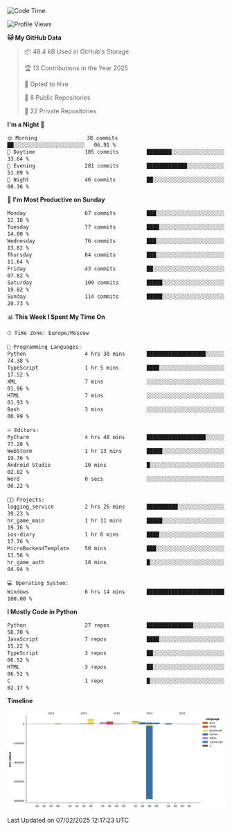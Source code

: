 <!--START_SECTION:waka-->
![Code Time](http://img.shields.io/badge/Code%20Time-598%20hrs%2028%20mins-blue)

![Profile Views](http://img.shields.io/badge/Profile%20Views-7-blue)

**🐱 My GitHub Data** 

> 📦 48.4 kB Used in GitHub's Storage 
 > 
> 🏆 13 Contributions in the Year 2025
 > 
> 💼 Opted to Hire
 > 
> 📜 8 Public Repositories 
 > 
> 🔑 22 Private Repositories 
 > 
**I'm a Night 🦉** 

```text
🌞 Morning                38 commits          ██░░░░░░░░░░░░░░░░░░░░░░░   06.91 % 
🌆 Daytime                185 commits         ████████░░░░░░░░░░░░░░░░░   33.64 % 
🌃 Evening                281 commits         █████████████░░░░░░░░░░░░   51.09 % 
🌙 Night                  46 commits          ██░░░░░░░░░░░░░░░░░░░░░░░   08.36 % 
```
📅 **I'm Most Productive on Sunday** 

```text
Monday                   67 commits          ███░░░░░░░░░░░░░░░░░░░░░░   12.18 % 
Tuesday                  77 commits          ████░░░░░░░░░░░░░░░░░░░░░   14.00 % 
Wednesday                76 commits          ███░░░░░░░░░░░░░░░░░░░░░░   13.82 % 
Thursday                 64 commits          ███░░░░░░░░░░░░░░░░░░░░░░   11.64 % 
Friday                   43 commits          ██░░░░░░░░░░░░░░░░░░░░░░░   07.82 % 
Saturday                 109 commits         █████░░░░░░░░░░░░░░░░░░░░   19.82 % 
Sunday                   114 commits         █████░░░░░░░░░░░░░░░░░░░░   20.73 % 
```


📊 **This Week I Spent My Time On** 

```text
🕑︎ Time Zone: Europe/Moscow

💬 Programming Languages: 
Python                   4 hrs 38 mins       ███████████████████░░░░░░   74.38 % 
TypeScript               1 hr 5 mins         ████░░░░░░░░░░░░░░░░░░░░░   17.52 % 
XML                      7 mins              ░░░░░░░░░░░░░░░░░░░░░░░░░   01.96 % 
HTML                     7 mins              ░░░░░░░░░░░░░░░░░░░░░░░░░   01.93 % 
Bash                     3 mins              ░░░░░░░░░░░░░░░░░░░░░░░░░   00.99 % 

🔥 Editors: 
PyCharm                  4 hrs 48 mins       ███████████████████░░░░░░   77.20 % 
WebStorm                 1 hr 13 mins        █████░░░░░░░░░░░░░░░░░░░░   19.76 % 
Android Studio           10 mins             █░░░░░░░░░░░░░░░░░░░░░░░░   02.82 % 
Word                     0 secs              ░░░░░░░░░░░░░░░░░░░░░░░░░   00.22 % 

🐱‍💻 Projects: 
logging_service          2 hrs 26 mins       ██████████░░░░░░░░░░░░░░░   39.23 % 
hr_game_main             1 hr 11 mins        █████░░░░░░░░░░░░░░░░░░░░   19.16 % 
ios-diary                1 hr 6 mins         ████░░░░░░░░░░░░░░░░░░░░░   17.76 % 
MicroBackendTemplate     50 mins             ███░░░░░░░░░░░░░░░░░░░░░░   13.56 % 
hr_game_auth             18 mins             █░░░░░░░░░░░░░░░░░░░░░░░░   04.94 % 

💻 Operating System: 
Windows                  6 hrs 14 mins       █████████████████████████   100.00 % 
```

**I Mostly Code in Python** 

```text
Python                   27 repos            ███████████████░░░░░░░░░░   58.70 % 
JavaScript               7 repos             ████░░░░░░░░░░░░░░░░░░░░░   15.22 % 
TypeScript               3 repos             ██░░░░░░░░░░░░░░░░░░░░░░░   06.52 % 
HTML                     3 repos             ██░░░░░░░░░░░░░░░░░░░░░░░   06.52 % 
C                        1 repo              █░░░░░░░░░░░░░░░░░░░░░░░░   02.17 % 
```



**Timeline**

![Lines of Code chart](https://raw.githubusercontent.com/adlemx/adlemx/main/assets/bar_graph.png)


 Last Updated on 07/02/2025 12:17:23 UTC
<!--END_SECTION:waka-->
